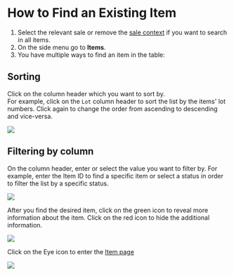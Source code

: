 # How to Find an Existing Item

1. Select the relevant sale or remove the [sale context](../sale/sale-context.md) if you want to search in all items. 
2. On the side menu go to **Items**.
3. You have multiple ways to find an item in the table:

## Sorting

Click on the column header which you want to sort by.  
For example, click on the `Lot` column header to sort the list by the items' lot numbers. Click again to change the order from ascending to descending and vice-versa.

![](https://user-images.githubusercontent.com/20393485/45425529-51e94780-b6a2-11e8-94c2-0d2eb2060f98.jpg)

## Filtering by column

On the column header, enter or select the value you want to filter by. For example, enter the Item ID to find a specific item or select a status in order to filter the list by a specific status.

![](https://user-images.githubusercontent.com/20393485/45425668-b1dfee00-b6a2-11e8-84ba-32a333303765.jpg)

After you find the desired item, click on the green icon to reveal more information about the item. Click on the red icon to hide the additional information.

![](https://user-images.githubusercontent.com/20393485/45425842-2ca90900-b6a3-11e8-967f-8b4d1308d37c.jpg)

Click on the Eye icon to enter the [Item page](how-to-find-an-existing-item.md)

![](https://user-images.githubusercontent.com/20393485/45425942-6a0d9680-b6a3-11e8-88fc-87585c9c8f5c.jpg)

